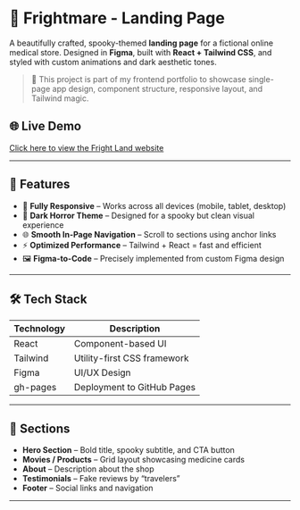 # 👻 Frightmare - Landing Page

A beautifully crafted, spooky-themed **landing page** for a fictional online medical store. Designed in **Figma**, built with **React + Tailwind CSS**, and styled with custom animations and dark aesthetic tones.

> 🎯 This project is part of my frontend portfolio to showcase single-page app design, component structure, responsive layout, and Tailwind magic.

## 🌐 Live Demo

[Click here to view the Fright Land website](https://coder-irfan.github.io/fright-land)

---

## 🔮 Features

- 🎃 **Fully Responsive** – Works across all devices (mobile, tablet, desktop)
- 🧪 **Dark Horror Theme** – Designed for a spooky but clean visual experience
- 🌐 **Smooth In-Page Navigation** – Scroll to sections using anchor links
- ⚡ **Optimized Performance** – Tailwind + React = fast and efficient
- 🖼️ **Figma-to-Code** – Precisely implemented from custom Figma design

---

## 🛠️ Tech Stack

| Technology | Description                    |
|------------|--------------------------------|
| React      | Component-based UI             |
| Tailwind   | Utility-first CSS framework    |
| Figma      | UI/UX Design                   |
| gh-pages   | Deployment to GitHub Pages     |

---

## 🧭 Sections

- **Hero Section** – Bold title, spooky subtitle, and CTA button
- **Movies / Products** – Grid layout showcasing medicine cards
- **About** – Description about the shop
- **Testimonials** – Fake reviews by “travelers”
- **Footer** – Social links and navigation

---
